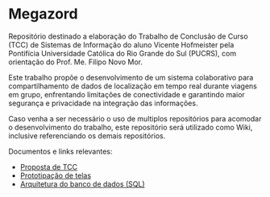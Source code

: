 # Megazord

Repositório destinado a elaboração do Trabalho de Conclusão de Curso (TCC) de Sistemas de Informação do aluno Vicente Hofmeister pela Pontifícia Universidade Católica do Rio Grande do Sul (PUCRS), com orientação do Prof. Me. Filipo Novo Mor.

Este trabalho propõe o desenvolvimento de um sistema colaborativo para compartilhamento de dados de localização em tempo real durante viagens em grupo, enfrentando limitações de conectividade e garantindo maior segurança e privacidade na integração das informações.

Caso venha a ser necessário o uso de multiplos repositórios para acomodar o desenvolvimento do trabalho, este repositório será utilizado como Wiki, inclusive referenciando os demais repositórios.

Documentos e links relevantes:

- [Proposta de TCC](docs/Proposta_TCC_Vicente_Hofmeister.pdf)
- [Prototipação de telas](https://www.figma.com/files/team/1549549302352139474/project/452815529/Team-project?fuid=1141497352854255981)
- [Arquitetura do banco de dados (SQL)](https://dbdiagram.io/d/68c8b76f1ff9c616bdd1aaa8)
